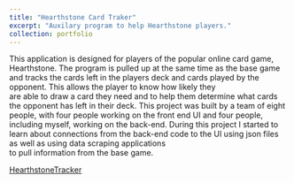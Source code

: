 ```yaml
---
title: "Hearthstone Card Traker"
excerpt: "Auxilary program to help Hearthstone players."
collection: portfolio
---
```


This application is designed for players of the popular online card game, Hearthstone. The program is pulled up at the same time as the 
base game and tracks the cards left in the players deck and cards played by the opponent. This allows the player to know how likely they  
are able to draw a card they need and to help them determine what cards the opponent has left in their deck. This project was built by a 
team of eight people, with four people working on the front end UI and four people, including myself, working on the back-end. During this 
project I started to learn about connections from the back-end code to the UI using json files as well as using data scraping applications  
to pull information from the base game.  
  
[HearthstoneTracker](https://thparis.github.io/_portfolio/HearthstoneTracker.html)  
  